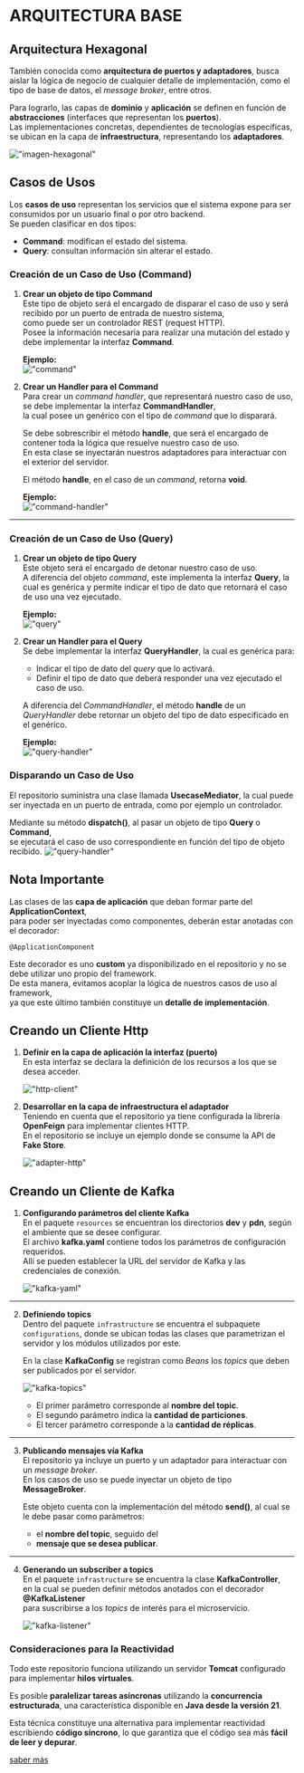 # ARQUITECTURA BASE

## Arquitectura Hexagonal
También conocida como **arquitectura de puertos y adaptadores**, busca aislar la lógica de negocio de cualquier detalle de implementación, como el tipo de base de datos, el *message broker*, entre otros.

Para lograrlo, las capas de **dominio** y **aplicación** se definen en función de **abstracciones** (interfaces que representan los **puertos**).  
Las implementaciones concretas, dependientes de tecnologías específicas, se ubican en la capa de **infraestructura**, representando los **adaptadores**.

!["imagen-hexagonal"](/assets/hexagonal.png)

## Casos de Usos
Los **casos de uso** representan los servicios que el sistema expone para ser consumidos por un usuario final o por otro backend.  
Se pueden clasificar en dos tipos:
- **Command**: modifican el estado del sistema.
- **Query**: consultan información sin alterar el estado.

### Creación de un Caso de Uso (Command)
1. **Crear un objeto de tipo Command**  
   Este tipo de objeto será el encargado de disparar el caso de uso y será recibido por un puerto de entrada de nuestro sistema,  
   como puede ser un controlador REST (request HTTP).  
   Posee la información necesaria para realizar una mutación del estado y debe implementar la interfaz **Command**.

   **Ejemplo:**  
   !["command"](/assets/command.png)

2. **Crear un Handler para el Command**  
   Para crear un *command handler*, que representará nuestro caso de uso, se debe implementar la interfaz **CommandHandler**,  
   la cual posee un genérico con el tipo de *command* que lo disparará.

   Se debe sobrescribir el método **handle**, que será el encargado de contener toda la lógica que resuelve nuestro caso de uso.  
   En esta clase se inyectarán nuestros adaptadores para interactuar con el exterior del servidor.

   El método **handle**, en el caso de un *command*, retorna **void**.

   **Ejemplo:**  
   !["command-handler"](/assets/commandHandler.png)

---

### Creación de un Caso de Uso (Query)
1. **Crear un objeto de tipo Query**  
   Este objeto será el encargado de detonar nuestro caso de uso.  
   A diferencia del objeto *command*, este implementa la interfaz **Query**, la cual es genérica y permite indicar el tipo de dato que retornará el caso de uso una vez ejecutado.

   **Ejemplo:**  
   !["query"](/assets/query.png)

2. **Crear un Handler para el Query**  
   Se debe implementar la interfaz **QueryHandler**, la cual es genérica para:
    - Indicar el tipo de dato del *query* que lo activará.
    - Definir el tipo de dato que deberá responder una vez ejecutado el caso de uso.

   A diferencia del *CommandHandler*, el método **handle** de un *QueryHandler* debe retornar un objeto del tipo de dato especificado en el genérico.

   **Ejemplo:**  
   !["query-handler"](/assets/queryHandler.png)

   
### Disparando un Caso de Uso

El repositorio suministra una clase llamada **UsecaseMediator**, la cual puede ser inyectada en un puerto de entrada, como por ejemplo un controlador.

Mediante su método **dispatch()**, al pasar un objeto de tipo **Query** o **Command**,  
se ejecutará el caso de uso correspondiente en función del tipo de objeto recibido.
!["query-handler"](/assets/dispatch.png)

## Nota Importante

Las clases de las **capa de aplicación** que deban formar parte del **ApplicationContext**,  
para poder ser inyectadas como componentes, deberán estar anotadas con el decorador:

`@ApplicationComponent`

Este decorador es uno **custom** ya disponibilizado en el repositorio y no se debe utilizar uno propio del framework.  
De esta manera, evitamos acoplar la lógica de nuestros casos de uso al framework,  
ya que este último también constituye un **detalle de implementación**.

## Creando un Cliente Http

1. **Definir en la capa de aplicación la interfaz (puerto)**  
   En esta interfaz se declara la definición de los recursos a los que se desea acceder.

   !["http-client"](/assets/httpclient.png)

2. **Desarrollar en la capa de infraestructura el adaptador**  
   Teniendo en cuenta que el repositorio ya tiene configurada la librería **OpenFeign** para implementar clientes HTTP.  
   En el repositorio se incluye un ejemplo donde se consume la API de **Fake Store**.

   !["adapter-http"](/assets/adapterHttp.png)

## Creando un Cliente de Kafka

1. **Configurando parámetros del cliente Kafka**  
   En el paquete `resources` se encuentran los directorios **dev** y **pdn**, según el ambiente que se desee configurar.  
   El archivo **kafka.yaml** contiene todos los parámetros de configuración requeridos.  
   Allí se pueden establecer la URL del servidor de Kafka y las credenciales de conexión.

   !["kafka-yaml"](/assets/kafka-yaml.png)

---

2. **Definiendo topics**  
   Dentro del paquete `infrastructure` se encuentra el subpaquete `configurations`, donde se ubican todas las clases que parametrizan el servidor y los módulos utilizados por este.

   En la clase **KafkaConfig** se registran como *Beans* los *topics* que deben ser publicados por el servidor.

   !["kafka-topics"](/assets/topic.png)

   - El primer parámetro corresponde al **nombre del topic**.
   - El segundo parámetro indica la **cantidad de particiones**.
   - El tercer parámetro corresponde a la **cantidad de réplicas**.

---

3. **Publicando mensajes vía Kafka**  
   El repositorio ya incluye un puerto y un adaptador para interactuar con un *message broker*.  
   En los casos de uso se puede inyectar un objeto de tipo **MessageBroker**.

   Este objeto cuenta con la implementación del método **send()**, al cual se le debe pasar como parámetros:
   - el **nombre del topic**, seguido del
   - **mensaje que se desea publicar**.

---

4. **Generando un subscriber a topics**  
   En el paquete `infrastructure` se encuentra la clase **KafkaController**,  
   en la cual se pueden definir métodos anotados con el decorador **@KafkaListener**  
   para suscribirse a los *topics* de interés para el microservicio.

   !["kafka-listener"](/assets/kafka-listener.png)

### Consideraciones para la Reactividad

Todo este repositorio funciona utilizando un servidor **Tomcat** configurado para implementar **hilos virtuales**.

Es posible **paralelizar tareas asíncronas** utilizando la **concurrencia estructurada**, una característica disponible en **Java desde la versión 21**.

Esta técnica constituye una alternativa para implementar reactividad escribiendo **código síncrono**, lo que garantiza que el código sea más **fácil de leer y depurar**.

<a href="https://docs.oracle.com/en/java/javase/21/core/structured-concurrency.html#GUID-AA992944-AABA-4CBC-8039-DE5E17DE86DB"> 
 saber más
</a>


